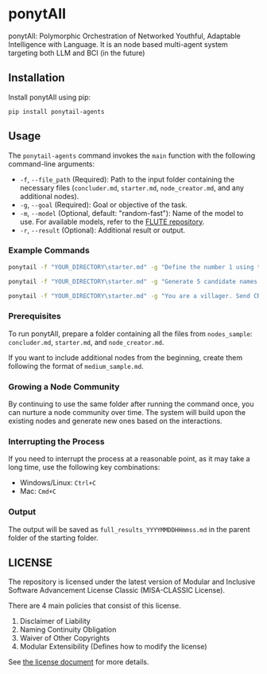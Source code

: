 # ponytAIl
ponytAIl: Polymorphic Orchestration of Networked Youthful, Adaptable Intelligence with Language. It is an node based multi-agent system targeting both LLM and BCI (in the future)

## Installation

Install ponytAIl using pip:

```
pip install ponytail-agents
```

## Usage

The `ponytail-agents` command invokes the `main` function with the following command-line arguments:

- `-f`, `--file_path` (Required): Path to the input folder containing the necessary files (`concluder.md`, `starter.md`, `node_creator.md`, and any additional nodes).
- `-g`, `--goal` (Required): Goal or objective of the task.
- `-m`, `--model` (Optional, default: "random-fast"): Name of the model to use. For available models, refer to the [FLUTE repository](https://github.com/ThePioneerJP/FLUTE).
- `-r`, `--result` (Optional): Additional result or output.

### Example Commands

```bash
ponytail -f "YOUR_DIRECTORY\starter.md" -g "Define the number 1 using the mathematical collection"
```
```bash
ponytail -f "YOUR_DIRECTORY\starter.md" -g "Generate 5 candidate names for the self-reproducive LLM based multi-agent system. Note that the name must be abbreviated to 'PONYTAIL.'"
```
```bash
ponytail -f "YOUR_DIRECTORY\starter.md" -g "You are a villager. Send CREATE_NODES request by outlining other villagers, until you are satisfied with the diversity of the community. Use their names as the file names. Setup their profiles (ex. jobs, families, age, gender, etc) in a realistic and detailed manner. After, and ONLY after you are satisfied with the listed villagers, SEND_TO concluder.md to end the process."
```

### Prerequisites

To run ponytAIl, prepare a folder containing all the files from `nodes_sample`: `concluder.md`, `starter.md`, and `node_creator.md`.

If you want to include additional nodes from the beginning, create them following the format of `medium_sample.md`.

### Growing a Node Community

By continuing to use the same folder after running the command once, you can nurture a node community over time. The system will build upon the existing nodes and generate new ones based on the interactions.

### Interrupting the Process

If you need to interrupt the process at a reasonable point, as it may take a long time, use the following key combinations:

- Windows/Linux: `Ctrl+C`
- Mac: `Cmd+C`

### Output

The output will be saved as `full_results_YYYYMMDDHHmmss.md` in the parent folder of the starting folder.

## LICENSE
The repository is licensed under the latest version of Modular and Inclusive Software Advancement License Classic (MISA-CLASSIC License).

There are 4 main policies that consist of this license.
1. Disclaimer of Liability
2. Naming Continuity Obligation
3. Waiver of Other Copyrights
4. Modular Extensibility (Defines how to modify the license)

See [the license document](https://github.com/ThePioneerJP/MISA-license-framework/blob/main/MISA-CLASSIC.md) for more details.
